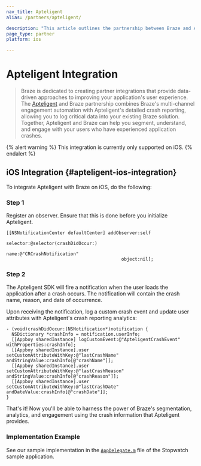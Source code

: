 ```yaml
---
nav_title: Apteligent
alias: /partners/apteligent/

description: "This article outlines the partnership between Braze and Apteligent, which details crash reporting, allowing you to log critical data into your existing Braze solution."
page_type: partner
platform: ios

---
```

# Apteligent Integration

> Braze is dedicated to creating partner integrations that provide data-driven approaches to improving your application's user experience. The [Apteligent][1] and Braze partnership combines Braze's multi-channel engagement automation with Apteligent's detailed crash reporting, allowing you to log critical data into your existing Braze solution. Together, Apteligent and Braze can help you segment, understand, and engage with your users who have experienced application crashes.

{% alert warning %}
This integration is currently only supported on iOS.
{% endalert %}

## iOS Integration {#apteligent-ios-integration}

To integrate Apteligent with Braze on iOS, do the following:

### Step 1

Register an observer. Ensure that this is done before you initialize Apteligent.

```objc
[[NSNotificationCenter defaultCenter] addObserver:self
                                         selector:@selector(crashDidOccur:)
                                             name:@"CRCrashNotification"
                                           object:nil];
```

### Step 2

The Apteligent SDK will fire a notification when the user loads the application after a crash occurs. The notification will contain the crash name, reason, and date of occurrence.

Upon receiving the notification, log a custom crash event and update user attributes with Apteligent's crash reporting analytics:

```objc
- (void)crashDidOccur:(NSNotification*)notification {
  NSDictionary *crashInfo = notification.userInfo;
  [[Appboy sharedInstance] logCustomEvent:@"ApteligentCrashEvent" withProperties:crashInfo];
  [[Appboy sharedInstance].user setCustomAttributeWithKey:@"lastCrashName" andStringValue:crashInfo[@"crashName"]];
  [[Appboy sharedInstance].user setCustomAttributeWithKey:@"lastCrashReason" andStringValue:crashInfo[@"crashReason"]];
  [[Appboy sharedInstance].user setCustomAttributeWithKey:@"lastCrashDate" andDateValue:crashInfo[@"crashDate"]];
}
```

That's it! Now you'll be able to harness the power of Braze's segmentation, analytics, and engagement using the crash information that Apteligent provides.

### Implementation Example

See our sample implementation in the [`AppDelegate.m`][2] file of the Stopwatch sample application.

[1]: https://www.apteligent.com/
[2]: https://github.com/Appboy/appboy-ios-sdk/blob/master/Example/Stopwatch/AppDelegate.m#L55
